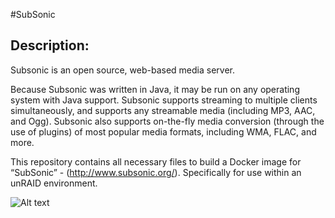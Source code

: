 
#SubSonic
## Description:

Subsonic is an open source, web-based media server.

Because Subsonic was written in Java, it may be run on any operating system with Java support.
Subsonic supports streaming to multiple clients simultaneously, and supports any streamable media (including MP3, AAC, and Ogg).
Subsonic also supports on-the-fly media conversion (through the use of plugins) of most popular media formats, including WMA, FLAC, and more.

This repository contains all necessary files to build a Docker image for “SubSonic” - (http://www.subsonic.org/). Specifically for use within an unRAID environment.

![Alt text](http://i.imgur.com/ue0BK5z.png "")


